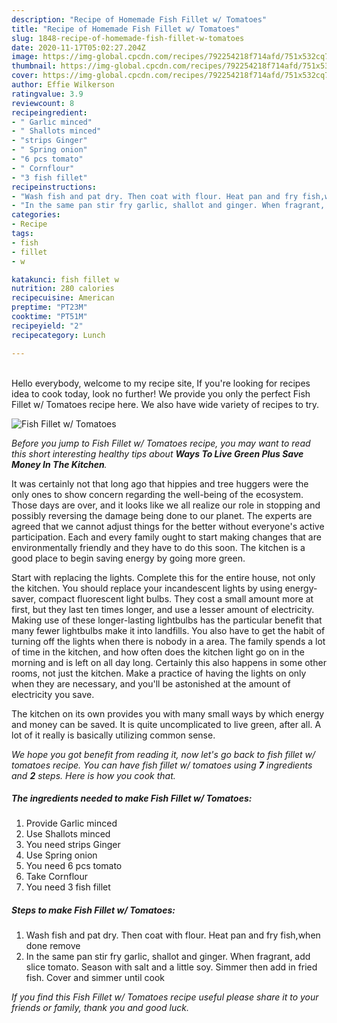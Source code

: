 ```yaml
---
description: "Recipe of Homemade Fish Fillet w/ Tomatoes"
title: "Recipe of Homemade Fish Fillet w/ Tomatoes"
slug: 1848-recipe-of-homemade-fish-fillet-w-tomatoes
date: 2020-11-17T05:02:27.204Z
image: https://img-global.cpcdn.com/recipes/792254218f714afd/751x532cq70/fish-fillet-w-tomatoes-recipe-main-photo.jpg
thumbnail: https://img-global.cpcdn.com/recipes/792254218f714afd/751x532cq70/fish-fillet-w-tomatoes-recipe-main-photo.jpg
cover: https://img-global.cpcdn.com/recipes/792254218f714afd/751x532cq70/fish-fillet-w-tomatoes-recipe-main-photo.jpg
author: Effie Wilkerson
ratingvalue: 3.9
reviewcount: 8
recipeingredient:
- " Garlic minced"
- " Shallots minced"
- "strips Ginger"
- " Spring onion"
- "6 pcs tomato"
- " Cornflour"
- "3 fish fillet"
recipeinstructions:
- "Wash fish and pat dry. Then coat with flour. Heat pan and fry fish,when done remove"
- "In the same pan stir fry garlic, shallot and ginger. When fragrant, add slice tomato. Season with salt and a little soy. Simmer then add in fried fish. Cover and simmer until cook"
categories:
- Recipe
tags:
- fish
- fillet
- w

katakunci: fish fillet w 
nutrition: 280 calories
recipecuisine: American
preptime: "PT23M"
cooktime: "PT51M"
recipeyield: "2"
recipecategory: Lunch

---
```

<br>
Hello everybody, welcome to my recipe site, If you're looking for recipes idea to cook today, look no further! We provide you only the perfect Fish Fillet w/ Tomatoes recipe here. We also have wide variety of recipes to try.
<br>


![Fish Fillet w/ Tomatoes](https://img-global.cpcdn.com/recipes/792254218f714afd/751x532cq70/fish-fillet-w-tomatoes-recipe-main-photo.jpg)

<i>Before you jump to Fish Fillet w/ Tomatoes recipe, you may want to read this short interesting healthy tips about 
<strong>Ways To Live Green Plus Save Money In The Kitchen</strong>.</i>
</br>

It was certainly not that long ago that hippies and tree huggers were the only ones to show concern regarding the well-being of the ecosystem. Those days are over, and it looks like we all realize our role in stopping and possibly reversing the damage being done to our planet. The experts are agreed that we cannot adjust things for the better without everyone's active participation. Each and every family ought to start making changes that are environmentally friendly and they have to do this soon. The kitchen is a good place to begin saving energy by going more green.

Start with replacing the lights. Complete this for the entire house, not only the kitchen. You should replace your incandescent lights by using energy-saver, compact fluorescent light bulbs. They cost a small amount more at first, but they last ten times longer, and use a lesser amount of electricity. Making use of these longer-lasting lightbulbs has the particular benefit that many fewer lightbulbs make it into landfills. You also have to get the habit of turning off the lights when there is nobody in a area. The family spends a lot of time in the kitchen, and how often does the kitchen light go on in the morning and is left on all day long. Certainly this also happens in some other rooms, not just the kitchen. Make a practice of having the lights on only when they are necessary, and you'll be astonished at the amount of electricity you save.

The kitchen on its own provides you with many small ways by which energy and money can be saved. It is quite uncomplicated to live green, after all. A lot of it really is basically utilizing common sense.


<i>We hope you got benefit from reading it, now let's go back to fish fillet w/ tomatoes recipe. You can have fish fillet w/ tomatoes using <strong>7</strong> ingredients and <strong>2</strong> steps. Here is how you cook that.
</i>

##### The ingredients needed to make Fish Fillet w/ Tomatoes:

1. Provide  Garlic minced
1. Use  Shallots minced
1. You need strips Ginger
1. Use  Spring onion
1. You need 6 pcs tomato
1. Take  Cornflour
1. You need 3 fish fillet


##### Steps to make Fish Fillet w/ Tomatoes:

1. Wash fish and pat dry. Then coat with flour. Heat pan and fry fish,when done remove
1. In the same pan stir fry garlic, shallot and ginger. When fragrant, add slice tomato. Season with salt and a little soy. Simmer then add in fried fish. Cover and simmer until cook


<i>If you find this Fish Fillet w/ Tomatoes recipe useful please share it to your friends or family, thank you and good luck.</i>
